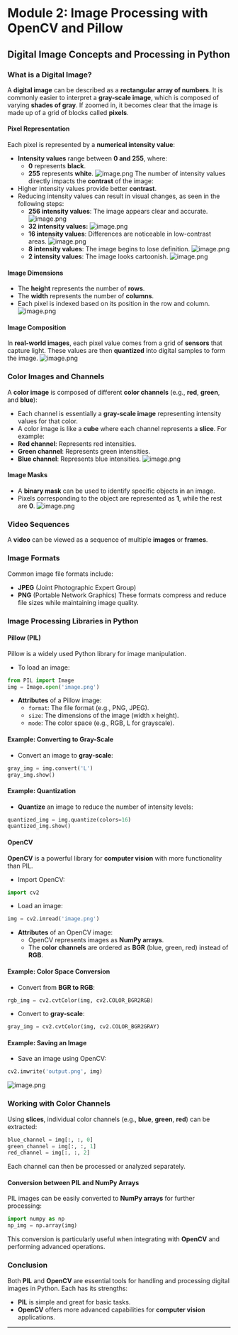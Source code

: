 

# Module 2: Image Processing with OpenCV and Pillow
## Digital Image Concepts and Processing in Python
### What is a Digital Image?
A **digital image** can be described as a **rectangular array of numbers**. It is commonly easier to interpret a **gray-scale image**, which is composed of varying **shades of gray**. If zoomed in, it becomes clear that the image is made up of a grid of blocks called **pixels**.
#### Pixel Representation
Each pixel is represented by a **numerical intensity value**:
- **Intensity values** range between **0 and 255**, where:
	- **0** represents **black**.
	- **255** represents **white**.
![image.png](https://prod-files-secure.s3.us-west-2.amazonaws.com/03e82b26-cccb-4906-bb56-adabcbdc0655/fa1bb4aa-313a-44c2-a7b3-7fa4a8432b08/image.png?X-Amz-Algorithm=AWS4-HMAC-SHA256&X-Amz-Content-Sha256=UNSIGNED-PAYLOAD&X-Amz-Credential=ASIAZI2LB466T6YOWUO3%2F20250130%2Fus-west-2%2Fs3%2Faws4_request&X-Amz-Date=20250130T101518Z&X-Amz-Expires=3600&X-Amz-Security-Token=IQoJb3JpZ2luX2VjEJr%2F%2F%2F%2F%2F%2F%2F%2F%2F%2FwEaCXVzLXdlc3QtMiJIMEYCIQDDJrI6ApV0Lh9mT0zQqXW6JJPwXJxt2Bj%2FFNgo6eqGRwIhAMQz5JOONRj0QQNO9WnZO9FmFTD8V3VPty%2BE7Jnt%2Fu4XKogECKP%2F%2F%2F%2F%2F%2F%2F%2F%2F%2FwEQABoMNjM3NDIzMTgzODA1Igw1%2ByOi4r21zFMuVBwq3APUYvufHwmCpUTXG2vw6xJC22xkc07T1rphN4ubMnU6XRgLQuQGS6njhFAknL6NJdB%2FgKrllFr5DiqqlubDf3HqMWqAiWi3i7Y0ZQ5SS%2FYF5V4Ja4KKuOdyjyKzBdNwSwZ59rLXog5iuW1SByHEVO8EI5Pj8exeMHSLzQR%2FbSfVtCEPdcYLNxwn0aLts0hPCKkuGwgSH0bllFAhHUBBaB5KkXq5SoZBI%2BmtaYcCq%2FNuS3Hgaq0MotfxiDhRN3tDpFWdzz3isqMSQJj36Zx1sJkY674jVOLexyKEx2PpqkfvmtH965qSUimu8lQvnKqLLXzR8TT6HxncSgOuGDv4BnlXadDiCJ7t6h8BFwZgKIYdg%2Bg4Jeh3ialEbpExIcQ7eyk9riFe49wZ3SOmcYRmHSlojPYlVDgctm4MAmLw2vZ6wRafjXAj6J6eQHZBm8SvNgiGnzCCo3k5Kur29qjm1ciKNes1iNuPQ6i2Z8JbIw5AAX54gsvQ6irvKbPFj6Ub8AgOSjgO1Hu7oKeUOK2nX1HSk5WeslbtmK3MMk8JDfAYfy5uoxvJy64b3ULwboRQ6pbbHoihz%2FH8yTGuuA1B98cA2YVX3CQHh%2Bh%2BWwHzNvILP3P%2BNhJ9HxARhH0j0zC%2Bi%2B28BjqkAaEni0wvdTpmkWeF268Im7hHab4ZmsDWnl6lbXBoiU6QIclTSx61OjfutsdYHGpmsfVSIYFTC1G2PxEql3wDi%2B6nuxLswtpcnTg%2FxsmqGtr51xyHc9JCzYuD3W9jQQ4BXr4Z7ffk21puzDihy5FCA56Pn93PMmKUQqCJxd4XRe8Y4Np%2FB25vh8EdZAhOgWQJRydoNd0%2BU4Yut3gkHG6wBnk0BUYn&X-Amz-Signature=208b3386ae74cd9ec145c57567f318a74fcb31236432671f77da26926b439e78&X-Amz-SignedHeaders=host&x-id=GetObject)
The number of intensity values directly impacts the **contrast** of the image:
- Higher intensity values provide better **contrast**.
- Reducing intensity values can result in visual changes, as seen in the following steps:
	- **256 intensity values**: The image appears clear and accurate.
![image.png](https://prod-files-secure.s3.us-west-2.amazonaws.com/03e82b26-cccb-4906-bb56-adabcbdc0655/0de7dfb4-99dc-4b87-8932-5165b3c3b775/image.png?X-Amz-Algorithm=AWS4-HMAC-SHA256&X-Amz-Content-Sha256=UNSIGNED-PAYLOAD&X-Amz-Credential=ASIAZI2LB466VZKAA3AR%2F20250130%2Fus-west-2%2Fs3%2Faws4_request&X-Amz-Date=20250130T101518Z&X-Amz-Expires=3600&X-Amz-Security-Token=IQoJb3JpZ2luX2VjEJr%2F%2F%2F%2F%2F%2F%2F%2F%2F%2FwEaCXVzLXdlc3QtMiJHMEUCIAlTRePivPlm3Hwxm%2BxIjGOQuy%2FffvbEzSQWhDDOqk8ZAiEAyCbaEP61r7jQLFpt5crQ9pYpx0o7X8B9PH6trRncHzYqiAQIo%2F%2F%2F%2F%2F%2F%2F%2F%2F%2F%2FARAAGgw2Mzc0MjMxODM4MDUiDGTcV97l5pbfHGfuzyrcAzo4sL%2F57N1G4QgA9hVjZ4%2BIxt3PCy5HC5DTwlI8yzbvKD9wK4KdKPqnquo4sccTcICfja4%2BgZC7QIhr%2FF4QyRGz9y4fuSbx2HDt7HNiqNoisGQJjSz6dbzJTpl2pWKR3QTJbNOFXmpfal3p19%2Fhgke50QzGrADWQxOnP9sb2p50cmhceXwThuo5xwK2iIgxKmkQJ0vkW7sHFN%2F8Do2X33DYCqHbuDLZPzsQfkm5p5GojWdeWsYfr4BhsPV3abWtQbKiJftcBNNv6q%2FP3WrjcdURNdyIiYcWn16AXKX1NUxxVGAT21vYkgA8gbdQpOr7DheUU6dwDMpTPj%2F%2Foex%2FVIXhLO6SffFUfDgP0r3CNgNSescQKYarQ4XO4UjbsbeR%2B%2F%2FfRp2DwS7S8Gvm%2BMjDFFhgPjOH34TB%2FhnbAgrTNXNZu0hYyniHZMI44XKqNJdBNePdjq%2BT0wxn%2FxWsSOvDpeLGxOq5fQPKA2P97KPEo9OqIOVHOBcTlpaKdqmsnqPVBT0PGua0PCrQdy%2FY9bYVfWY88StQ8KFXXwWPwIT56d0MbcdKH6dzVJ%2F%2F%2F1l2%2Bfi%2FsbGg1d4dFwidaDcLNAqz7jTYaz41cKMV%2FShfhXD0vH8HMdqYjUM7uA0bVbnuMNuK7bwGOqUBP9N0pL8ptDTXraYI6U6dk66KZ3%2BtC3LoIclwTi%2Fb4RTWYcf9Qz%2BwLrsH4ygZ2GYvB%2FmwgrSwfJdgwLyZ%2Bc9qrlI52bcJ2wEiQ8PdOGQh3kScv1U4B4bLWm5w0fWab%2BSyprHiqOCNIDYzJ5L67nh8InPw%2FetajXeaAHkNYlQ3RFjumF3rISpeAiJvmfJIoKW5yl7mIFm8s781C1YVTiLeIVdm2HbE&X-Amz-Signature=07400e29e7198be038444c3dd7c6c8c32238c1ab0cc455cb0ea304cc286e72b8&X-Amz-SignedHeaders=host&x-id=GetObject)
	- **32 intensity values:**
![image.png](https://prod-files-secure.s3.us-west-2.amazonaws.com/03e82b26-cccb-4906-bb56-adabcbdc0655/7eb81f08-b190-4c5a-ba2b-2a498a15b2c4/image.png?X-Amz-Algorithm=AWS4-HMAC-SHA256&X-Amz-Content-Sha256=UNSIGNED-PAYLOAD&X-Amz-Credential=ASIAZI2LB466VZKAA3AR%2F20250130%2Fus-west-2%2Fs3%2Faws4_request&X-Amz-Date=20250130T101518Z&X-Amz-Expires=3600&X-Amz-Security-Token=IQoJb3JpZ2luX2VjEJr%2F%2F%2F%2F%2F%2F%2F%2F%2F%2FwEaCXVzLXdlc3QtMiJHMEUCIAlTRePivPlm3Hwxm%2BxIjGOQuy%2FffvbEzSQWhDDOqk8ZAiEAyCbaEP61r7jQLFpt5crQ9pYpx0o7X8B9PH6trRncHzYqiAQIo%2F%2F%2F%2F%2F%2F%2F%2F%2F%2F%2FARAAGgw2Mzc0MjMxODM4MDUiDGTcV97l5pbfHGfuzyrcAzo4sL%2F57N1G4QgA9hVjZ4%2BIxt3PCy5HC5DTwlI8yzbvKD9wK4KdKPqnquo4sccTcICfja4%2BgZC7QIhr%2FF4QyRGz9y4fuSbx2HDt7HNiqNoisGQJjSz6dbzJTpl2pWKR3QTJbNOFXmpfal3p19%2Fhgke50QzGrADWQxOnP9sb2p50cmhceXwThuo5xwK2iIgxKmkQJ0vkW7sHFN%2F8Do2X33DYCqHbuDLZPzsQfkm5p5GojWdeWsYfr4BhsPV3abWtQbKiJftcBNNv6q%2FP3WrjcdURNdyIiYcWn16AXKX1NUxxVGAT21vYkgA8gbdQpOr7DheUU6dwDMpTPj%2F%2Foex%2FVIXhLO6SffFUfDgP0r3CNgNSescQKYarQ4XO4UjbsbeR%2B%2F%2FfRp2DwS7S8Gvm%2BMjDFFhgPjOH34TB%2FhnbAgrTNXNZu0hYyniHZMI44XKqNJdBNePdjq%2BT0wxn%2FxWsSOvDpeLGxOq5fQPKA2P97KPEo9OqIOVHOBcTlpaKdqmsnqPVBT0PGua0PCrQdy%2FY9bYVfWY88StQ8KFXXwWPwIT56d0MbcdKH6dzVJ%2F%2F%2F1l2%2Bfi%2FsbGg1d4dFwidaDcLNAqz7jTYaz41cKMV%2FShfhXD0vH8HMdqYjUM7uA0bVbnuMNuK7bwGOqUBP9N0pL8ptDTXraYI6U6dk66KZ3%2BtC3LoIclwTi%2Fb4RTWYcf9Qz%2BwLrsH4ygZ2GYvB%2FmwgrSwfJdgwLyZ%2Bc9qrlI52bcJ2wEiQ8PdOGQh3kScv1U4B4bLWm5w0fWab%2BSyprHiqOCNIDYzJ5L67nh8InPw%2FetajXeaAHkNYlQ3RFjumF3rISpeAiJvmfJIoKW5yl7mIFm8s781C1YVTiLeIVdm2HbE&X-Amz-Signature=8ea6d870de23dec2498b220528a1bbcfc32e1e2fbead5f8fd1f540c11ea6369d&X-Amz-SignedHeaders=host&x-id=GetObject)
	- **16 intensity values**: Differences are noticeable in low-contrast areas.
![image.png](https://prod-files-secure.s3.us-west-2.amazonaws.com/03e82b26-cccb-4906-bb56-adabcbdc0655/6bf56d44-9a14-4b7b-98c2-1f00b8630f0c/image.png?X-Amz-Algorithm=AWS4-HMAC-SHA256&X-Amz-Content-Sha256=UNSIGNED-PAYLOAD&X-Amz-Credential=ASIAZI2LB466VZKAA3AR%2F20250130%2Fus-west-2%2Fs3%2Faws4_request&X-Amz-Date=20250130T101518Z&X-Amz-Expires=3600&X-Amz-Security-Token=IQoJb3JpZ2luX2VjEJr%2F%2F%2F%2F%2F%2F%2F%2F%2F%2FwEaCXVzLXdlc3QtMiJHMEUCIAlTRePivPlm3Hwxm%2BxIjGOQuy%2FffvbEzSQWhDDOqk8ZAiEAyCbaEP61r7jQLFpt5crQ9pYpx0o7X8B9PH6trRncHzYqiAQIo%2F%2F%2F%2F%2F%2F%2F%2F%2F%2F%2FARAAGgw2Mzc0MjMxODM4MDUiDGTcV97l5pbfHGfuzyrcAzo4sL%2F57N1G4QgA9hVjZ4%2BIxt3PCy5HC5DTwlI8yzbvKD9wK4KdKPqnquo4sccTcICfja4%2BgZC7QIhr%2FF4QyRGz9y4fuSbx2HDt7HNiqNoisGQJjSz6dbzJTpl2pWKR3QTJbNOFXmpfal3p19%2Fhgke50QzGrADWQxOnP9sb2p50cmhceXwThuo5xwK2iIgxKmkQJ0vkW7sHFN%2F8Do2X33DYCqHbuDLZPzsQfkm5p5GojWdeWsYfr4BhsPV3abWtQbKiJftcBNNv6q%2FP3WrjcdURNdyIiYcWn16AXKX1NUxxVGAT21vYkgA8gbdQpOr7DheUU6dwDMpTPj%2F%2Foex%2FVIXhLO6SffFUfDgP0r3CNgNSescQKYarQ4XO4UjbsbeR%2B%2F%2FfRp2DwS7S8Gvm%2BMjDFFhgPjOH34TB%2FhnbAgrTNXNZu0hYyniHZMI44XKqNJdBNePdjq%2BT0wxn%2FxWsSOvDpeLGxOq5fQPKA2P97KPEo9OqIOVHOBcTlpaKdqmsnqPVBT0PGua0PCrQdy%2FY9bYVfWY88StQ8KFXXwWPwIT56d0MbcdKH6dzVJ%2F%2F%2F1l2%2Bfi%2FsbGg1d4dFwidaDcLNAqz7jTYaz41cKMV%2FShfhXD0vH8HMdqYjUM7uA0bVbnuMNuK7bwGOqUBP9N0pL8ptDTXraYI6U6dk66KZ3%2BtC3LoIclwTi%2Fb4RTWYcf9Qz%2BwLrsH4ygZ2GYvB%2FmwgrSwfJdgwLyZ%2Bc9qrlI52bcJ2wEiQ8PdOGQh3kScv1U4B4bLWm5w0fWab%2BSyprHiqOCNIDYzJ5L67nh8InPw%2FetajXeaAHkNYlQ3RFjumF3rISpeAiJvmfJIoKW5yl7mIFm8s781C1YVTiLeIVdm2HbE&X-Amz-Signature=d8de3c7b0403af641cf8a725575dad0b693b7ac1511da747b2b60b2a8a10ce81&X-Amz-SignedHeaders=host&x-id=GetObject)
	- **8 intensity values**: The image begins to lose definition.
![image.png](https://prod-files-secure.s3.us-west-2.amazonaws.com/03e82b26-cccb-4906-bb56-adabcbdc0655/cca05878-ca1a-43e0-8bec-1d146756f9ae/image.png?X-Amz-Algorithm=AWS4-HMAC-SHA256&X-Amz-Content-Sha256=UNSIGNED-PAYLOAD&X-Amz-Credential=ASIAZI2LB466VZKAA3AR%2F20250130%2Fus-west-2%2Fs3%2Faws4_request&X-Amz-Date=20250130T101518Z&X-Amz-Expires=3600&X-Amz-Security-Token=IQoJb3JpZ2luX2VjEJr%2F%2F%2F%2F%2F%2F%2F%2F%2F%2FwEaCXVzLXdlc3QtMiJHMEUCIAlTRePivPlm3Hwxm%2BxIjGOQuy%2FffvbEzSQWhDDOqk8ZAiEAyCbaEP61r7jQLFpt5crQ9pYpx0o7X8B9PH6trRncHzYqiAQIo%2F%2F%2F%2F%2F%2F%2F%2F%2F%2F%2FARAAGgw2Mzc0MjMxODM4MDUiDGTcV97l5pbfHGfuzyrcAzo4sL%2F57N1G4QgA9hVjZ4%2BIxt3PCy5HC5DTwlI8yzbvKD9wK4KdKPqnquo4sccTcICfja4%2BgZC7QIhr%2FF4QyRGz9y4fuSbx2HDt7HNiqNoisGQJjSz6dbzJTpl2pWKR3QTJbNOFXmpfal3p19%2Fhgke50QzGrADWQxOnP9sb2p50cmhceXwThuo5xwK2iIgxKmkQJ0vkW7sHFN%2F8Do2X33DYCqHbuDLZPzsQfkm5p5GojWdeWsYfr4BhsPV3abWtQbKiJftcBNNv6q%2FP3WrjcdURNdyIiYcWn16AXKX1NUxxVGAT21vYkgA8gbdQpOr7DheUU6dwDMpTPj%2F%2Foex%2FVIXhLO6SffFUfDgP0r3CNgNSescQKYarQ4XO4UjbsbeR%2B%2F%2FfRp2DwS7S8Gvm%2BMjDFFhgPjOH34TB%2FhnbAgrTNXNZu0hYyniHZMI44XKqNJdBNePdjq%2BT0wxn%2FxWsSOvDpeLGxOq5fQPKA2P97KPEo9OqIOVHOBcTlpaKdqmsnqPVBT0PGua0PCrQdy%2FY9bYVfWY88StQ8KFXXwWPwIT56d0MbcdKH6dzVJ%2F%2F%2F1l2%2Bfi%2FsbGg1d4dFwidaDcLNAqz7jTYaz41cKMV%2FShfhXD0vH8HMdqYjUM7uA0bVbnuMNuK7bwGOqUBP9N0pL8ptDTXraYI6U6dk66KZ3%2BtC3LoIclwTi%2Fb4RTWYcf9Qz%2BwLrsH4ygZ2GYvB%2FmwgrSwfJdgwLyZ%2Bc9qrlI52bcJ2wEiQ8PdOGQh3kScv1U4B4bLWm5w0fWab%2BSyprHiqOCNIDYzJ5L67nh8InPw%2FetajXeaAHkNYlQ3RFjumF3rISpeAiJvmfJIoKW5yl7mIFm8s781C1YVTiLeIVdm2HbE&X-Amz-Signature=a504997dccd22569fde46ef0f05401edc21782678a9c927d9751992c182b0317&X-Amz-SignedHeaders=host&x-id=GetObject)
	- **2 intensity values**: The image looks cartoonish.
![image.png](https://prod-files-secure.s3.us-west-2.amazonaws.com/03e82b26-cccb-4906-bb56-adabcbdc0655/12da64d7-6b97-44e0-bc2c-52b9c47ce212/image.png?X-Amz-Algorithm=AWS4-HMAC-SHA256&X-Amz-Content-Sha256=UNSIGNED-PAYLOAD&X-Amz-Credential=ASIAZI2LB466VZKAA3AR%2F20250130%2Fus-west-2%2Fs3%2Faws4_request&X-Amz-Date=20250130T101518Z&X-Amz-Expires=3600&X-Amz-Security-Token=IQoJb3JpZ2luX2VjEJr%2F%2F%2F%2F%2F%2F%2F%2F%2F%2FwEaCXVzLXdlc3QtMiJHMEUCIAlTRePivPlm3Hwxm%2BxIjGOQuy%2FffvbEzSQWhDDOqk8ZAiEAyCbaEP61r7jQLFpt5crQ9pYpx0o7X8B9PH6trRncHzYqiAQIo%2F%2F%2F%2F%2F%2F%2F%2F%2F%2F%2FARAAGgw2Mzc0MjMxODM4MDUiDGTcV97l5pbfHGfuzyrcAzo4sL%2F57N1G4QgA9hVjZ4%2BIxt3PCy5HC5DTwlI8yzbvKD9wK4KdKPqnquo4sccTcICfja4%2BgZC7QIhr%2FF4QyRGz9y4fuSbx2HDt7HNiqNoisGQJjSz6dbzJTpl2pWKR3QTJbNOFXmpfal3p19%2Fhgke50QzGrADWQxOnP9sb2p50cmhceXwThuo5xwK2iIgxKmkQJ0vkW7sHFN%2F8Do2X33DYCqHbuDLZPzsQfkm5p5GojWdeWsYfr4BhsPV3abWtQbKiJftcBNNv6q%2FP3WrjcdURNdyIiYcWn16AXKX1NUxxVGAT21vYkgA8gbdQpOr7DheUU6dwDMpTPj%2F%2Foex%2FVIXhLO6SffFUfDgP0r3CNgNSescQKYarQ4XO4UjbsbeR%2B%2F%2FfRp2DwS7S8Gvm%2BMjDFFhgPjOH34TB%2FhnbAgrTNXNZu0hYyniHZMI44XKqNJdBNePdjq%2BT0wxn%2FxWsSOvDpeLGxOq5fQPKA2P97KPEo9OqIOVHOBcTlpaKdqmsnqPVBT0PGua0PCrQdy%2FY9bYVfWY88StQ8KFXXwWPwIT56d0MbcdKH6dzVJ%2F%2F%2F1l2%2Bfi%2FsbGg1d4dFwidaDcLNAqz7jTYaz41cKMV%2FShfhXD0vH8HMdqYjUM7uA0bVbnuMNuK7bwGOqUBP9N0pL8ptDTXraYI6U6dk66KZ3%2BtC3LoIclwTi%2Fb4RTWYcf9Qz%2BwLrsH4ygZ2GYvB%2FmwgrSwfJdgwLyZ%2Bc9qrlI52bcJ2wEiQ8PdOGQh3kScv1U4B4bLWm5w0fWab%2BSyprHiqOCNIDYzJ5L67nh8InPw%2FetajXeaAHkNYlQ3RFjumF3rISpeAiJvmfJIoKW5yl7mIFm8s781C1YVTiLeIVdm2HbE&X-Amz-Signature=8ebb5295846706732a8887e70a40376f4b076bf300cc4b28472a8f00ce53a234&X-Amz-SignedHeaders=host&x-id=GetObject)
#### Image Dimensions
- The **height** represents the number of **rows**.
- The **width** represents the number of **columns**.
- Each pixel is indexed based on its position in the row and column.
![image.png](https://prod-files-secure.s3.us-west-2.amazonaws.com/03e82b26-cccb-4906-bb56-adabcbdc0655/ff056335-e79e-4491-b508-30cd45b6c194/image.png?X-Amz-Algorithm=AWS4-HMAC-SHA256&X-Amz-Content-Sha256=UNSIGNED-PAYLOAD&X-Amz-Credential=ASIAZI2LB466T6YOWUO3%2F20250130%2Fus-west-2%2Fs3%2Faws4_request&X-Amz-Date=20250130T101518Z&X-Amz-Expires=3600&X-Amz-Security-Token=IQoJb3JpZ2luX2VjEJr%2F%2F%2F%2F%2F%2F%2F%2F%2F%2FwEaCXVzLXdlc3QtMiJIMEYCIQDDJrI6ApV0Lh9mT0zQqXW6JJPwXJxt2Bj%2FFNgo6eqGRwIhAMQz5JOONRj0QQNO9WnZO9FmFTD8V3VPty%2BE7Jnt%2Fu4XKogECKP%2F%2F%2F%2F%2F%2F%2F%2F%2F%2FwEQABoMNjM3NDIzMTgzODA1Igw1%2ByOi4r21zFMuVBwq3APUYvufHwmCpUTXG2vw6xJC22xkc07T1rphN4ubMnU6XRgLQuQGS6njhFAknL6NJdB%2FgKrllFr5DiqqlubDf3HqMWqAiWi3i7Y0ZQ5SS%2FYF5V4Ja4KKuOdyjyKzBdNwSwZ59rLXog5iuW1SByHEVO8EI5Pj8exeMHSLzQR%2FbSfVtCEPdcYLNxwn0aLts0hPCKkuGwgSH0bllFAhHUBBaB5KkXq5SoZBI%2BmtaYcCq%2FNuS3Hgaq0MotfxiDhRN3tDpFWdzz3isqMSQJj36Zx1sJkY674jVOLexyKEx2PpqkfvmtH965qSUimu8lQvnKqLLXzR8TT6HxncSgOuGDv4BnlXadDiCJ7t6h8BFwZgKIYdg%2Bg4Jeh3ialEbpExIcQ7eyk9riFe49wZ3SOmcYRmHSlojPYlVDgctm4MAmLw2vZ6wRafjXAj6J6eQHZBm8SvNgiGnzCCo3k5Kur29qjm1ciKNes1iNuPQ6i2Z8JbIw5AAX54gsvQ6irvKbPFj6Ub8AgOSjgO1Hu7oKeUOK2nX1HSk5WeslbtmK3MMk8JDfAYfy5uoxvJy64b3ULwboRQ6pbbHoihz%2FH8yTGuuA1B98cA2YVX3CQHh%2Bh%2BWwHzNvILP3P%2BNhJ9HxARhH0j0zC%2Bi%2B28BjqkAaEni0wvdTpmkWeF268Im7hHab4ZmsDWnl6lbXBoiU6QIclTSx61OjfutsdYHGpmsfVSIYFTC1G2PxEql3wDi%2B6nuxLswtpcnTg%2FxsmqGtr51xyHc9JCzYuD3W9jQQ4BXr4Z7ffk21puzDihy5FCA56Pn93PMmKUQqCJxd4XRe8Y4Np%2FB25vh8EdZAhOgWQJRydoNd0%2BU4Yut3gkHG6wBnk0BUYn&X-Amz-Signature=338976e0bdd8bf5a780b513020d27e8e221d2280898fa78c4b6a0cb4735e71fe&X-Amz-SignedHeaders=host&x-id=GetObject)
#### Image Composition
In **real-world images**, each pixel value comes from a grid of **sensors** that capture light. These values are then **quantized** into digital samples to form the image.
![image.png](https://prod-files-secure.s3.us-west-2.amazonaws.com/03e82b26-cccb-4906-bb56-adabcbdc0655/0c721ea0-409b-4d32-b630-a00d6f170d18/image.png?X-Amz-Algorithm=AWS4-HMAC-SHA256&X-Amz-Content-Sha256=UNSIGNED-PAYLOAD&X-Amz-Credential=ASIAZI2LB466T6YOWUO3%2F20250130%2Fus-west-2%2Fs3%2Faws4_request&X-Amz-Date=20250130T101518Z&X-Amz-Expires=3600&X-Amz-Security-Token=IQoJb3JpZ2luX2VjEJr%2F%2F%2F%2F%2F%2F%2F%2F%2F%2FwEaCXVzLXdlc3QtMiJIMEYCIQDDJrI6ApV0Lh9mT0zQqXW6JJPwXJxt2Bj%2FFNgo6eqGRwIhAMQz5JOONRj0QQNO9WnZO9FmFTD8V3VPty%2BE7Jnt%2Fu4XKogECKP%2F%2F%2F%2F%2F%2F%2F%2F%2F%2FwEQABoMNjM3NDIzMTgzODA1Igw1%2ByOi4r21zFMuVBwq3APUYvufHwmCpUTXG2vw6xJC22xkc07T1rphN4ubMnU6XRgLQuQGS6njhFAknL6NJdB%2FgKrllFr5DiqqlubDf3HqMWqAiWi3i7Y0ZQ5SS%2FYF5V4Ja4KKuOdyjyKzBdNwSwZ59rLXog5iuW1SByHEVO8EI5Pj8exeMHSLzQR%2FbSfVtCEPdcYLNxwn0aLts0hPCKkuGwgSH0bllFAhHUBBaB5KkXq5SoZBI%2BmtaYcCq%2FNuS3Hgaq0MotfxiDhRN3tDpFWdzz3isqMSQJj36Zx1sJkY674jVOLexyKEx2PpqkfvmtH965qSUimu8lQvnKqLLXzR8TT6HxncSgOuGDv4BnlXadDiCJ7t6h8BFwZgKIYdg%2Bg4Jeh3ialEbpExIcQ7eyk9riFe49wZ3SOmcYRmHSlojPYlVDgctm4MAmLw2vZ6wRafjXAj6J6eQHZBm8SvNgiGnzCCo3k5Kur29qjm1ciKNes1iNuPQ6i2Z8JbIw5AAX54gsvQ6irvKbPFj6Ub8AgOSjgO1Hu7oKeUOK2nX1HSk5WeslbtmK3MMk8JDfAYfy5uoxvJy64b3ULwboRQ6pbbHoihz%2FH8yTGuuA1B98cA2YVX3CQHh%2Bh%2BWwHzNvILP3P%2BNhJ9HxARhH0j0zC%2Bi%2B28BjqkAaEni0wvdTpmkWeF268Im7hHab4ZmsDWnl6lbXBoiU6QIclTSx61OjfutsdYHGpmsfVSIYFTC1G2PxEql3wDi%2B6nuxLswtpcnTg%2FxsmqGtr51xyHc9JCzYuD3W9jQQ4BXr4Z7ffk21puzDihy5FCA56Pn93PMmKUQqCJxd4XRe8Y4Np%2FB25vh8EdZAhOgWQJRydoNd0%2BU4Yut3gkHG6wBnk0BUYn&X-Amz-Signature=01240903a02b294ecf33430809bddf8c8f726c1438eedf3311479b5f20e2f678&X-Amz-SignedHeaders=host&x-id=GetObject)
### Color Images and Channels
A **color image** is composed of different **color channels** (e.g., **red**, **green**, and **blue**):
- Each channel is essentially a **gray-scale image** representing intensity values for that color.
- A color image is like a **cube** where each channel represents a **slice**.
For example:
- **Red channel**: Represents red intensities.
- **Green channel**: Represents green intensities.
- **Blue channel**: Represents blue intensities.
![image.png](https://prod-files-secure.s3.us-west-2.amazonaws.com/03e82b26-cccb-4906-bb56-adabcbdc0655/c0cc17c9-842f-413f-82e8-f3f44278cf74/image.png?X-Amz-Algorithm=AWS4-HMAC-SHA256&X-Amz-Content-Sha256=UNSIGNED-PAYLOAD&X-Amz-Credential=ASIAZI2LB466T6YOWUO3%2F20250130%2Fus-west-2%2Fs3%2Faws4_request&X-Amz-Date=20250130T101518Z&X-Amz-Expires=3600&X-Amz-Security-Token=IQoJb3JpZ2luX2VjEJr%2F%2F%2F%2F%2F%2F%2F%2F%2F%2FwEaCXVzLXdlc3QtMiJIMEYCIQDDJrI6ApV0Lh9mT0zQqXW6JJPwXJxt2Bj%2FFNgo6eqGRwIhAMQz5JOONRj0QQNO9WnZO9FmFTD8V3VPty%2BE7Jnt%2Fu4XKogECKP%2F%2F%2F%2F%2F%2F%2F%2F%2F%2FwEQABoMNjM3NDIzMTgzODA1Igw1%2ByOi4r21zFMuVBwq3APUYvufHwmCpUTXG2vw6xJC22xkc07T1rphN4ubMnU6XRgLQuQGS6njhFAknL6NJdB%2FgKrllFr5DiqqlubDf3HqMWqAiWi3i7Y0ZQ5SS%2FYF5V4Ja4KKuOdyjyKzBdNwSwZ59rLXog5iuW1SByHEVO8EI5Pj8exeMHSLzQR%2FbSfVtCEPdcYLNxwn0aLts0hPCKkuGwgSH0bllFAhHUBBaB5KkXq5SoZBI%2BmtaYcCq%2FNuS3Hgaq0MotfxiDhRN3tDpFWdzz3isqMSQJj36Zx1sJkY674jVOLexyKEx2PpqkfvmtH965qSUimu8lQvnKqLLXzR8TT6HxncSgOuGDv4BnlXadDiCJ7t6h8BFwZgKIYdg%2Bg4Jeh3ialEbpExIcQ7eyk9riFe49wZ3SOmcYRmHSlojPYlVDgctm4MAmLw2vZ6wRafjXAj6J6eQHZBm8SvNgiGnzCCo3k5Kur29qjm1ciKNes1iNuPQ6i2Z8JbIw5AAX54gsvQ6irvKbPFj6Ub8AgOSjgO1Hu7oKeUOK2nX1HSk5WeslbtmK3MMk8JDfAYfy5uoxvJy64b3ULwboRQ6pbbHoihz%2FH8yTGuuA1B98cA2YVX3CQHh%2Bh%2BWwHzNvILP3P%2BNhJ9HxARhH0j0zC%2Bi%2B28BjqkAaEni0wvdTpmkWeF268Im7hHab4ZmsDWnl6lbXBoiU6QIclTSx61OjfutsdYHGpmsfVSIYFTC1G2PxEql3wDi%2B6nuxLswtpcnTg%2FxsmqGtr51xyHc9JCzYuD3W9jQQ4BXr4Z7ffk21puzDihy5FCA56Pn93PMmKUQqCJxd4XRe8Y4Np%2FB25vh8EdZAhOgWQJRydoNd0%2BU4Yut3gkHG6wBnk0BUYn&X-Amz-Signature=b8c01b23f7dcb28a65ec110f22de5424ce6cb47913a149daa21ecbbcd875a2f6&X-Amz-SignedHeaders=host&x-id=GetObject)
#### Image Masks
- A **binary mask** can be used to identify specific objects in an image.
- Pixels corresponding to the object are represented as **1**, while the rest are **0**.
![image.png](https://prod-files-secure.s3.us-west-2.amazonaws.com/03e82b26-cccb-4906-bb56-adabcbdc0655/667eab4d-d19d-4618-81d0-663b6beb002c/image.png?X-Amz-Algorithm=AWS4-HMAC-SHA256&X-Amz-Content-Sha256=UNSIGNED-PAYLOAD&X-Amz-Credential=ASIAZI2LB466T6YOWUO3%2F20250130%2Fus-west-2%2Fs3%2Faws4_request&X-Amz-Date=20250130T101518Z&X-Amz-Expires=3600&X-Amz-Security-Token=IQoJb3JpZ2luX2VjEJr%2F%2F%2F%2F%2F%2F%2F%2F%2F%2FwEaCXVzLXdlc3QtMiJIMEYCIQDDJrI6ApV0Lh9mT0zQqXW6JJPwXJxt2Bj%2FFNgo6eqGRwIhAMQz5JOONRj0QQNO9WnZO9FmFTD8V3VPty%2BE7Jnt%2Fu4XKogECKP%2F%2F%2F%2F%2F%2F%2F%2F%2F%2FwEQABoMNjM3NDIzMTgzODA1Igw1%2ByOi4r21zFMuVBwq3APUYvufHwmCpUTXG2vw6xJC22xkc07T1rphN4ubMnU6XRgLQuQGS6njhFAknL6NJdB%2FgKrllFr5DiqqlubDf3HqMWqAiWi3i7Y0ZQ5SS%2FYF5V4Ja4KKuOdyjyKzBdNwSwZ59rLXog5iuW1SByHEVO8EI5Pj8exeMHSLzQR%2FbSfVtCEPdcYLNxwn0aLts0hPCKkuGwgSH0bllFAhHUBBaB5KkXq5SoZBI%2BmtaYcCq%2FNuS3Hgaq0MotfxiDhRN3tDpFWdzz3isqMSQJj36Zx1sJkY674jVOLexyKEx2PpqkfvmtH965qSUimu8lQvnKqLLXzR8TT6HxncSgOuGDv4BnlXadDiCJ7t6h8BFwZgKIYdg%2Bg4Jeh3ialEbpExIcQ7eyk9riFe49wZ3SOmcYRmHSlojPYlVDgctm4MAmLw2vZ6wRafjXAj6J6eQHZBm8SvNgiGnzCCo3k5Kur29qjm1ciKNes1iNuPQ6i2Z8JbIw5AAX54gsvQ6irvKbPFj6Ub8AgOSjgO1Hu7oKeUOK2nX1HSk5WeslbtmK3MMk8JDfAYfy5uoxvJy64b3ULwboRQ6pbbHoihz%2FH8yTGuuA1B98cA2YVX3CQHh%2Bh%2BWwHzNvILP3P%2BNhJ9HxARhH0j0zC%2Bi%2B28BjqkAaEni0wvdTpmkWeF268Im7hHab4ZmsDWnl6lbXBoiU6QIclTSx61OjfutsdYHGpmsfVSIYFTC1G2PxEql3wDi%2B6nuxLswtpcnTg%2FxsmqGtr51xyHc9JCzYuD3W9jQQ4BXr4Z7ffk21puzDihy5FCA56Pn93PMmKUQqCJxd4XRe8Y4Np%2FB25vh8EdZAhOgWQJRydoNd0%2BU4Yut3gkHG6wBnk0BUYn&X-Amz-Signature=0b0ca49f327b1a981afa0bbbcf44d297951aa39e7ad1debc76c5845d05ef660c&X-Amz-SignedHeaders=host&x-id=GetObject)
### Video Sequences
A **video** can be viewed as a sequence of multiple **images** or **frames**.
### Image Formats
Common image file formats include:
- **JPEG** (Joint Photographic Expert Group)
- **PNG** (Portable Network Graphics)
These formats compress and reduce file sizes while maintaining image quality.
### Image Processing Libraries in Python
#### Pillow (PIL)
Pillow is a widely used Python library for image manipulation.
- To load an image:
```python
from PIL import Image
img = Image.open('image.png')
```
- **Attributes** of a Pillow image:
	- `format`: The file format (e.g., PNG, JPEG).
	- `size`: The dimensions of the image (width x height).
	- `mode`: The color space (e.g., RGB, L for grayscale).
#### Example: Converting to Gray-Scale
- Convert an image to **gray-scale**:
```python
gray_img = img.convert('L')
gray_img.show()
```
#### Example: Quantization
- **Quantize** an image to reduce the number of intensity levels:
```python
quantized_img = img.quantize(colors=16)
quantized_img.show()
```
#### OpenCV
**OpenCV** is a powerful library for **computer vision** with more functionality than PIL.
- Import OpenCV:
```python
import cv2
```
- Load an image:
```python
img = cv2.imread('image.png')
```
- **Attributes** of an OpenCV image:
	- OpenCV represents images as **NumPy arrays**.
	- The **color channels** are ordered as **BGR** (blue, green, red) instead of **RGB**.
#### Example: Color Space Conversion
- Convert from **BGR to RGB**:
```python
rgb_img = cv2.cvtColor(img, cv2.COLOR_BGR2RGB)
```
- Convert to **gray-scale**:
```python
gray_img = cv2.cvtColor(img, cv2.COLOR_BGR2GRAY)
```
#### Example: Saving an Image
- Save an image using OpenCV:
```python
cv2.imwrite('output.png', img)
```
![image.png](https://prod-files-secure.s3.us-west-2.amazonaws.com/03e82b26-cccb-4906-bb56-adabcbdc0655/25fcc977-54ea-484c-997e-9b6bd016f347/image.png?X-Amz-Algorithm=AWS4-HMAC-SHA256&X-Amz-Content-Sha256=UNSIGNED-PAYLOAD&X-Amz-Credential=ASIAZI2LB466T6YOWUO3%2F20250130%2Fus-west-2%2Fs3%2Faws4_request&X-Amz-Date=20250130T101518Z&X-Amz-Expires=3600&X-Amz-Security-Token=IQoJb3JpZ2luX2VjEJr%2F%2F%2F%2F%2F%2F%2F%2F%2F%2FwEaCXVzLXdlc3QtMiJIMEYCIQDDJrI6ApV0Lh9mT0zQqXW6JJPwXJxt2Bj%2FFNgo6eqGRwIhAMQz5JOONRj0QQNO9WnZO9FmFTD8V3VPty%2BE7Jnt%2Fu4XKogECKP%2F%2F%2F%2F%2F%2F%2F%2F%2F%2FwEQABoMNjM3NDIzMTgzODA1Igw1%2ByOi4r21zFMuVBwq3APUYvufHwmCpUTXG2vw6xJC22xkc07T1rphN4ubMnU6XRgLQuQGS6njhFAknL6NJdB%2FgKrllFr5DiqqlubDf3HqMWqAiWi3i7Y0ZQ5SS%2FYF5V4Ja4KKuOdyjyKzBdNwSwZ59rLXog5iuW1SByHEVO8EI5Pj8exeMHSLzQR%2FbSfVtCEPdcYLNxwn0aLts0hPCKkuGwgSH0bllFAhHUBBaB5KkXq5SoZBI%2BmtaYcCq%2FNuS3Hgaq0MotfxiDhRN3tDpFWdzz3isqMSQJj36Zx1sJkY674jVOLexyKEx2PpqkfvmtH965qSUimu8lQvnKqLLXzR8TT6HxncSgOuGDv4BnlXadDiCJ7t6h8BFwZgKIYdg%2Bg4Jeh3ialEbpExIcQ7eyk9riFe49wZ3SOmcYRmHSlojPYlVDgctm4MAmLw2vZ6wRafjXAj6J6eQHZBm8SvNgiGnzCCo3k5Kur29qjm1ciKNes1iNuPQ6i2Z8JbIw5AAX54gsvQ6irvKbPFj6Ub8AgOSjgO1Hu7oKeUOK2nX1HSk5WeslbtmK3MMk8JDfAYfy5uoxvJy64b3ULwboRQ6pbbHoihz%2FH8yTGuuA1B98cA2YVX3CQHh%2Bh%2BWwHzNvILP3P%2BNhJ9HxARhH0j0zC%2Bi%2B28BjqkAaEni0wvdTpmkWeF268Im7hHab4ZmsDWnl6lbXBoiU6QIclTSx61OjfutsdYHGpmsfVSIYFTC1G2PxEql3wDi%2B6nuxLswtpcnTg%2FxsmqGtr51xyHc9JCzYuD3W9jQQ4BXr4Z7ffk21puzDihy5FCA56Pn93PMmKUQqCJxd4XRe8Y4Np%2FB25vh8EdZAhOgWQJRydoNd0%2BU4Yut3gkHG6wBnk0BUYn&X-Amz-Signature=f17c813b8946dd7a4cb1519ee4d98854c5f7d6b0644b179b59cfd0576ebc89c5&X-Amz-SignedHeaders=host&x-id=GetObject)
### Working with Color Channels
Using **slices**, individual color channels (e.g., **blue**, **green**, **red**) can be extracted:
```python
blue_channel = img[:, :, 0]
green_channel = img[:, :, 1]
red_channel = img[:, :, 2]
```
Each channel can then be processed or analyzed separately.
#### Conversion between PIL and NumPy Arrays
PIL images can be easily converted to **NumPy arrays** for further processing:
```python
import numpy as np
np_img = np.array(img)
```
This conversion is particularly useful when integrating with **OpenCV** and performing advanced operations.
### Conclusion
Both **PIL** and **OpenCV** are essential tools for handling and processing digital images in Python. Each has its strengths:
- **PIL** is simple and great for basic tasks.
- **OpenCV** offers more advanced capabilities for **computer vision** applications.
___



